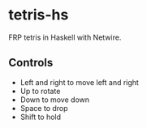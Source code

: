 tetris-hs
=========

FRP tetris in Haskell with Netwire.

## Controls

- Left and right to move left and right
- Up to rotate
- Down to move down
- Space to drop
- Shift to hold
